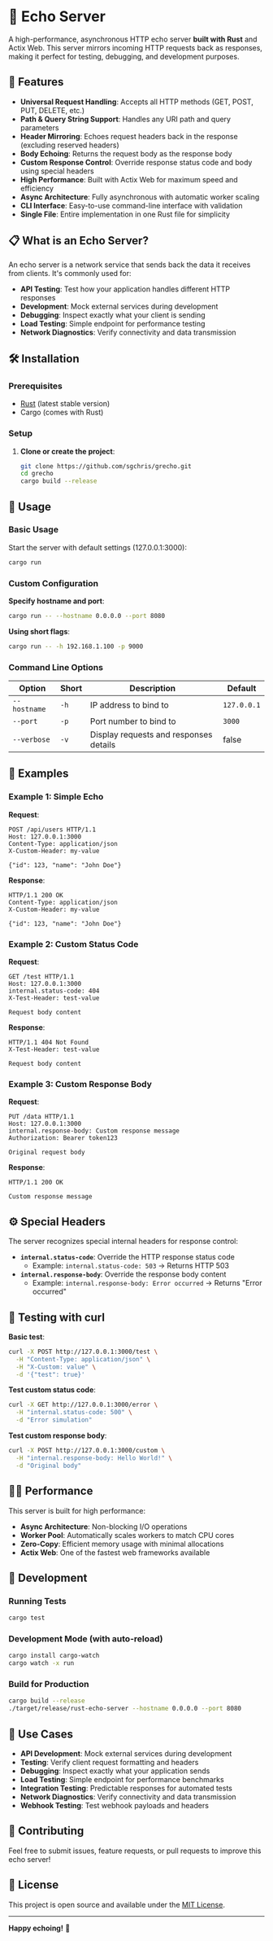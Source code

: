 # 🔄 Echo Server

A high-performance, asynchronous HTTP echo server **built with Rust** and Actix Web. This server mirrors incoming HTTP requests back as responses, making it perfect for testing, debugging, and development purposes.

## 🚀 Features

- **Universal Request Handling**: Accepts all HTTP methods (GET, POST, PUT, DELETE, etc.)
- **Path & Query String Support**: Handles any URI path and query parameters
- **Header Mirroring**: Echoes request headers back in the response (excluding reserved headers)
- **Body Echoing**: Returns the request body as the response body
- **Custom Response Control**: Override response status code and body using special headers
- **High Performance**: Built with Actix Web for maximum speed and efficiency
- **Async Architecture**: Fully asynchronous with automatic worker scaling
- **CLI Interface**: Easy-to-use command-line interface with validation
- **Single File**: Entire implementation in one Rust file for simplicity

## 📋 What is an Echo Server?

An echo server is a network service that sends back the data it receives from clients. It's commonly used for:

- **API Testing**: Test how your application handles different HTTP responses
- **Development**: Mock external services during development
- **Debugging**: Inspect exactly what your client is sending
- **Load Testing**: Simple endpoint for performance testing
- **Network Diagnostics**: Verify connectivity and data transmission

## 🛠️ Installation

### Prerequisites
- [Rust](https://rustup.rs/) (latest stable version)
- Cargo (comes with Rust)

### Setup

1. **Clone or create the project**:
   ```bash
   git clone https://github.com/sgchris/grecho.git
   cd grecho
   cargo build --release
   ```

## 🎯 Usage

### Basic Usage

Start the server with default settings (127.0.0.1:3000):
```bash
cargo run
```

### Custom Configuration

**Specify hostname and port**:
```bash
cargo run -- --hostname 0.0.0.0 --port 8080
```

**Using short flags**:
```bash
cargo run -- -h 192.168.1.100 -p 9000
```

### Command Line Options

| Option | Short | Description | Default |
|--------|-------|-------------|---------|
| `--hostname` | `-h` | IP address to bind to | `127.0.0.1` |
| `--port` | `-p` | Port number to bind to | `3000` |
| `--verbose` | `-v` | Display requests and responses details | false |

## 📖 Examples

### Example 1: Simple Echo

**Request**:
```http
POST /api/users HTTP/1.1
Host: 127.0.0.1:3000
Content-Type: application/json
X-Custom-Header: my-value

{"id": 123, "name": "John Doe"}
```

**Response**:
```http
HTTP/1.1 200 OK
Content-Type: application/json
X-Custom-Header: my-value

{"id": 123, "name": "John Doe"}
```

### Example 2: Custom Status Code

**Request**:
```http
GET /test HTTP/1.1
Host: 127.0.0.1:3000
internal.status-code: 404
X-Test-Header: test-value

Request body content
```

**Response**:
```http
HTTP/1.1 404 Not Found
X-Test-Header: test-value

Request body content
```

### Example 3: Custom Response Body

**Request**:
```http
PUT /data HTTP/1.1
Host: 127.0.0.1:3000
internal.response-body: Custom response message
Authorization: Bearer token123

Original request body
```

**Response**:
```http
HTTP/1.1 200 OK

Custom response message
```

## ⚙️ Special Headers

The server recognizes special internal headers for response control:

- **`internal.status-code`**: Override the HTTP response status code
  - Example: `internal.status-code: 503` → Returns HTTP 503
- **`internal.response-body`**: Override the response body content
  - Example: `internal.response-body: Error occurred` → Returns "Error occurred"

## 🧪 Testing with curl

**Basic test**:
```bash
curl -X POST http://127.0.0.1:3000/test \
  -H "Content-Type: application/json" \
  -H "X-Custom: value" \
  -d '{"test": true}'
```

**Test custom status code**:
```bash
curl -X GET http://127.0.0.1:3000/error \
  -H "internal.status-code: 500" \
  -d "Error simulation"
```

**Test custom response body**:
```bash
curl -X POST http://127.0.0.1:3000/custom \
  -H "internal.response-body: Hello World!" \
  -d "Original body"
```

## 🏃‍♂️ Performance

This server is built for high performance:

- **Async Architecture**: Non-blocking I/O operations
- **Worker Pool**: Automatically scales workers to match CPU cores
- **Zero-Copy**: Efficient memory usage with minimal allocations
- **Actix Web**: One of the fastest web frameworks available

## 🔧 Development

### Running Tests
```bash
cargo test
```

### Development Mode (with auto-reload)
```bash
cargo install cargo-watch
cargo watch -x run
```

### Build for Production
```bash
cargo build --release
./target/release/rust-echo-server --hostname 0.0.0.0 --port 8080
```

## 📝 Use Cases

- **API Development**: Mock external services during development
- **Testing**: Verify client request formatting and headers
- **Debugging**: Inspect exactly what your application sends
- **Load Testing**: Simple endpoint for performance benchmarks
- **Integration Testing**: Predictable responses for automated tests
- **Network Diagnostics**: Verify connectivity and data transmission
- **Webhook Testing**: Test webhook payloads and headers

## 🤝 Contributing

Feel free to submit issues, feature requests, or pull requests to improve this echo server!

## 📄 License

This project is open source and available under the [MIT License](LICENSE).

---

**Happy echoing!** 🎉
